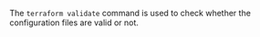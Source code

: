 
The `terraform validate` command is used to check whether the configuration files are valid or not. 